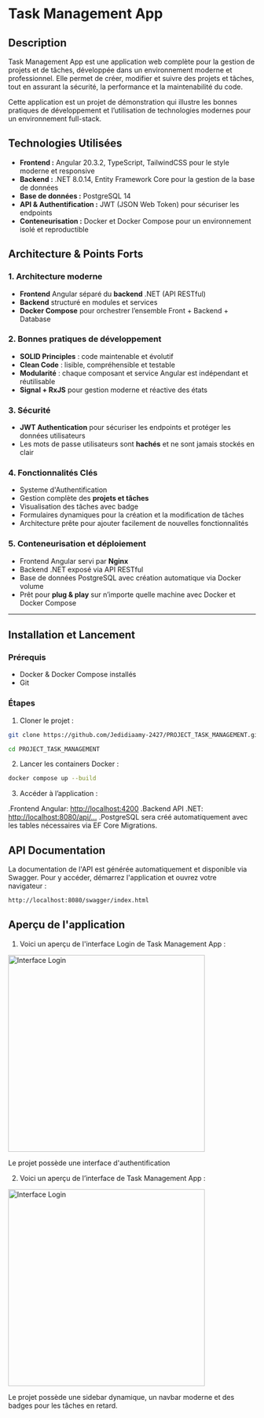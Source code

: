 # Task Management App

## Description

Task Management App est une application web complète pour la gestion de projets et de tâches, développée dans un environnement moderne et professionnel. Elle permet de créer, modifier et suivre des projets et tâches, tout en assurant la sécurité, la performance et la maintenabilité du code.  

Cette application est un projet de démonstration qui illustre les bonnes pratiques de développement et l’utilisation de technologies modernes pour un environnement full-stack.

## Technologies Utilisées

- **Frontend :** Angular 20.3.2, TypeScript, TailwindCSS pour le style moderne et responsive  
- **Backend :** .NET 8.0.14, Entity Framework Core pour la gestion de la base de données  
- **Base de données :** PostgreSQL 14  
- **API & Authentification :** JWT (JSON Web Token) pour sécuriser les endpoints  
- **Conteneurisation :** Docker et Docker Compose pour un environnement isolé et reproductible  

## Architecture & Points Forts

### 1. Architecture moderne

- **Frontend** Angular séparé du **backend** .NET (API RESTful)  
- **Backend** structuré en modules et services
- **Docker Compose** pour orchestrer l’ensemble Front + Backend + Database  

### 2. Bonnes pratiques de développement

- **SOLID Principles** : code maintenable et évolutif  
- **Clean Code** : lisible, compréhensible et testable  
- **Modularité** : chaque composant et service Angular est indépendant et réutilisable  
- **Signal + RxJS** pour gestion moderne et réactive des états  

### 3. Sécurité

- **JWT Authentication** pour sécuriser les endpoints et protéger les données utilisateurs  
- Les mots de passe utilisateurs sont **hachés** et ne sont jamais stockés en clair

### 4. Fonctionnalités Clés

- Systeme d'Authentification
- Gestion complète des **projets et tâches**  
- Visualisation des tâches avec badge  
- Formulaires dynamiques pour la création et la modification de tâches  
- Architecture prête pour ajouter facilement de nouvelles fonctionnalités

### 5. Conteneurisation et déploiement

- Frontend Angular servi par **Nginx**  
- Backend .NET exposé via API RESTful  
- Base de données PostgreSQL avec création automatique via Docker volume  
- Prêt pour **plug & play** sur n’importe quelle machine avec Docker et Docker Compose

---

## Installation et Lancement

### Prérequis

- Docker & Docker Compose installés
- Git

### Étapes

1. Cloner le projet :

```bash
git clone https://github.com/Jedidiaamy-2427/PROJECT_TASK_MANAGEMENT.git

cd PROJECT_TASK_MANAGEMENT
```

2. Lancer les containers Docker :

```bash
docker compose up --build
```

3. Accéder à l’application :

.Frontend Angular: <http://localhost:4200>
.Backend API .NET: <http://localhost:8080/api/...>
.PostgreSQL sera créé automatiquement avec les tables nécessaires via EF Core Migrations.

## API Documentation

La documentation de l'API est générée automatiquement et disponible via Swagger. Pour y accéder, démarrez l'application et ouvrez votre navigateur :

```bash
http://localhost:8080/swagger/index.html
```

## Aperçu de l'application

1. Voici un aperçu de l'interface Login de Task Management App :

<img src="assets/login.png" alt="Interface Login" width="400">

Le projet possède une interface d'authentification 


2. Voici un aperçu de l’interface de Task Management App :

<img src="assets/task_page.png" alt="Interface Login" width="400">

Le projet possède une sidebar dynamique, un navbar moderne et des badges pour les tâches en retard.
